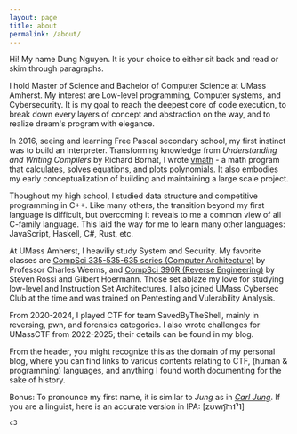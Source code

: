 ```yaml
---
layout: page
title: about
permalink: /about/
---
```


Hi! My name Dung Nguyen. It is your choice to either sit back and read or skim through paragraphs.

I hold Master of Science and Bachelor of Computer Science at UMass Amherst. My interest are Low-level programming, Computer systems, and Cybersecurity.
It is my goal to reach the deepest core of code execution, to break down every layers of concept and abstraction on the way, and to realize dream's program with elegance.

In 2016, seeing and learning Free Pascal secondary school, my first instinct was to build an interpreter.
Transforming knowledge from _Understanding and Writing Compilers_ by Richard Bornat, I wrote [vmath](https://github.com/winux8yt3/vmath/) - a math program that calculates, solves equations, and plots polynomials. It also embodies my early conceptualization of building and maintaining a large scale project.

Thoughout my high school, I studied data structure and competitive programming in C++. Like many others, the transition beyond my first language is difficult, but overcoming it reveals to me a common view of all C-family language. This laid the way for me to learn many other languages: JavaScript, Haskell, C#, Rust, etc. 

At UMass Amherst, I heaviliy study System and Security.
My favorite classes are [CompSci 335-535-635 series (Computer Architecture)](https://people.cs.umass.edu/~weems/homepage/courses/index.html) by Professor Charles Weems, and [CompSci 390R (Reverse Engineering)](https://pwn.umasscybersec.org/) by Steven Rossi and Gilbert Hoermann. Those set ablaze my love for studying low-level and Instruction Set Architectures. I also joined UMass Cybersec Club at the time and was trained on Pentesting and Vulerability Analysis.

From 2020-2024, I played CTF for team SavedByTheShell, mainly in reversing, pwn, and forensics categories.
I also wrote challenges for UMassCTF from 2022-2025; their details can be found in my blog.

From the header, you might recognize this as the domain of my personal blog, where you can find links to various contents relating to CTF, (human & programming) languages, and anything I found worth documenting for the sake of history.

Bonus: To pronounce my first name, it is similar to _Jung_ as in [_Carl Jung_](https://en.wikipedia.org/wiki/Carl_Jung). If you are a linguist, here is an accurate version in IPA: [zʊwŋ͡m˦ˀ˥]

`c3`